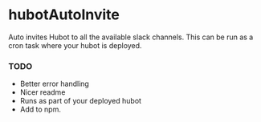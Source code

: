 # hubotAutoInvite
Auto invites Hubot to all the available slack channels. This can be run as a cron task where your hubot is deployed.

### TODO
- Better error handling
- Nicer readme
- Runs as part of your deployed hubot
- Add to npm.
